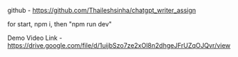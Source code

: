 github - https://github.com/Thaileshsinha/chatgpt_writer_assign

for start,
npm i,
then "npm run dev"

Demo Video Link - https://drive.google.com/file/d/1uijbSzo7ze2xOl8n2dhgeJFrUZqOJQvr/view